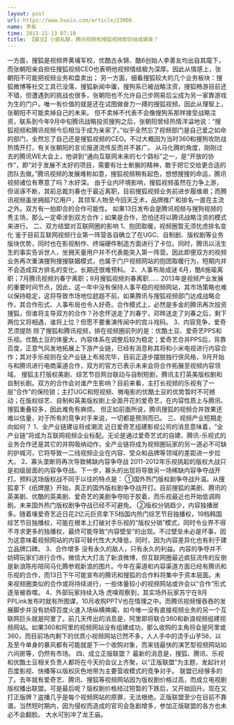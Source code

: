 ```yaml
---
layout: post
url: https://www.huxiu.com/article/23006
name: 李拓
time: 2013-11-13 07:10
title: 【娱见】小窗私聊，腾讯视频和搜狐视频即将结成姻亲？
---
```

一方面，搜狐是视频界黄埔军校，优酷古永锵、酷6创始人李善友均出自其麾下，而张朝阳亲自担任搜狐视频CEO也表明他视频情结极为深厚。因此从情感上，张朝阳不可能把视频业务和盘卖出； 另一方面，细看搜狐较大的几个业务板块：搜狐微博等社交工具已没落，搜狐新闻中庸，搜狗系已被战略注资，搜狐畅游目前还不错，但遭遇到的挑战也很多，张朝阳也不允许自己步网易后尘成为另一家靠游戏为生的门户。唯一有价值的就是还在试图做奋力一搏的搜狐视频。因此从理智上，张朝阳不可能卖掉自己的未来。 但不卖掉不代表不会像搜狗系那样接受战略注资，联系到今年9月中旬腾讯战略投资搜狗之后，张朝阳曾经热情洋溢地说：“搜狐视频和腾讯视频今后相当于成为亲家了。”似乎全然忘了视频部门是自己爱之如命的部门，全然忘了自己还是搜狐视频的CEO。不过大概因为当时360和搜狗攻防战热情开打，有关张朝阳的言论报道流传反而并不甚广。 从马化腾的角度，刚刚过去的腾讯WE大会上，他讲到“通向互联网未来的七个路标”之一，是“开放的协作”，即“对于发展不太好的项目，需要有壮士断腕的精神，敢于把它交给更合适的团队去做。”腾讯视频的发展难称如意，搜狐视频稍有起色，想想搜搜的命运，腾讯视频诸位有寒意了吗？水好深。 由于业内环境影响，搜狐视频虽然在力争上游，但谣诼不断，其前总裁刘春也于最近离职，目前搜狐视频业务前进步履维艰；而腾讯视频虽坐拥超7亿用户，其领军人物至今回天乏术，品牌推广和排名一直在主流之外。双方有一拍即合的合作可能性。 如果13日发布会是腾讯视频与搜狗视频的秀主场，那么一定牵涉到双方合作；如果是合作，恐怕还将以腾讯战略注资的模式来进行。 二、双方结盟对互联网圈的影响 1、抱团取暖，视频圈暂无须忧虑排名变化 鉴于目前互联网视频行业第一阵营各自确立了在UGC、自制剧、版权剧等业务版块优势，同时也在影视制作、终端硬件制造方面进行了卡位。同时，腾讯以活生生的事实告诉世人，坐拥天量用户并不代表能突入第一阵营。因此即便双方的视频业务再次重演搜狗搜搜联姻模式，也属于门户视频网站的抱团取暖行为，短期内并不会造成双方排名的变化，长期还很难预料。 2、人事布局成谜 6月，酷6施瑜离职；7月腾讯视频刘春宁离职；9月搜狐视频刘春离职…… 2013年是视频产业发展的重要时间节点，因此，这一年中没有保持人事平稳的视频网站，其市场策略也难以保持稳定，这将导致市场地位趑趄不前。如果腾讯与搜狐视频部门达成战略合作，其合作形式、人事布局也令人好奇。合作模式上，必然是多金的腾讯再次投资搜狐，但谁将主导双方的合作？孙忠怀送走了刘春宁，邓晔送走了刘春之后，剩下两位又将相遇，谁将上位？但愿不要重演传闻中的宫斗戏码。 3、内容竞争，爱奇艺须提防 除了搜狐和腾讯视频，排在视频圈前列的是：优酷土豆、爱奇艺PPS和乐视。优酷土豆的体量大，内容体系在调整后较为稳定；爱奇艺合并PPS后，背靠百度，正意气风发地拓展上下游产业链，已经有消息称其将和小米电视进行内容合作；其对手乐视则在全产业链上布局完毕，目前正逐步摆脱独行侠风格，9月开始与和腾讯进行电商渠道合作，双方的官方已表示未来会将合作拓展至视频内容领域。 搜狐主打版权美剧、综艺节目网台联动与自制短剧，腾讯主打英美版权剧和自制长剧。双方的合作会对谁产生影响？目前来看，主打长视频的乐视有了一层“合作”的保险锁；主打UGC和短视频、微电影的优酷土豆的优势暂时不可撼动；在版权综艺、自制和英美版权剧上全面开花的爱奇艺，在内容性质上与腾讯、搜狐重叠较多，因此难免有麻烦。 但正如前面所说，腾讯搜狐的视频合并效果还难以估量，对于所有的竞争对手来说，一切都是预测而已。 三、视频产业短期走向如何？ 1、全产业链建设将成潮流 近日爱奇艺组建影视公司的消息意味着，“全产业链”将成为互联网视频企业标配。无论是通过爱奇艺式的自建、腾讯-乐视式的业务合作还是其它的并购吸纳动作，全产业链将成为视频圈玩家的另一道必不可缺的护城河，它将导致一二线视频企业在内容、受众和品牌等领域的差距进一步拉大。 2、寡头垄断将再次导致稀缺内容争夺战 2011-2012年乐视挑起的版权大战只是初级层面的内容争夺战。下一步，寡头的出现将导致另一场稀缺内容争夺战开打。预料这场版权战不同于以往的特点是： ①国外热门版权剧争夺战升温。从搜狐拿下《纸牌屋》开始，真正的国外版权剧争夺战开打。目前搜狐的美剧、腾讯的英美剧、优酷的英美剧、爱奇艺的美剧争夺陷于胶着，而乐视最近也开始低调购剧。未来国外热门版权剧争夺战已经不可避免。 ②版权分销趋少，内容独播居多。随着壕爱奇艺近日花2亿元巨资拿下5档国内热门综艺节目独播权，19档韩国综艺节目独播权，可能在根本上打破对手乐视的“版权分销”模式，同时令业界不得不寻求更多的独播权，最终可能导致“内容壁垒”的出现。不过壁垒未必是坏事，因为这意味着视频网站的内容可替代性大大降低，同时，因为内容差异化也有利于建立品牌口碑。 3、合作增多 没有永久的敌人，只有永久的利益。内容的争夺并不妨碍玩家们进行合作。微信大大打击了新浪微博，但互联网圈最近疯狂流传的反倒是新浪陈彤陪同马化腾参观新浪的图片。今年在渠道和内容渠道方面已经有腾讯和乐视的合作，而13日下午可能宣布的腾讯和搜狐的合作料将集中于资本层面。未来视频圈类似的合作或将持续进行，一些体量较小的视频网站或许会以“合作”形式逐渐被吞噬。 4、外部玩家持续入场 虎嗅观察到，其实场外玩家苏宁在8月PPLink发布时就有所图谋，10月收购PPTV也在情理之中。而腾讯视频慢吞吞的发展脚步并没有妨碍百度火速入场纵横捭阖，如今唯一没有直接视频业务的另一个互联网巨头就是阿里了。前几天传出的消息是，阿里即将联合360和新浪视频组建视频网站。如果360和阿里的视频网站没有组建成功，那么收购的主角将会是阿里或360，而目前场内剩下的优质小视频网站已然不多，人人手中的烫手山芋56，以及至今单身的暴风都有可能就是下一个收购对象，而来钱最快的演艺型视频网站如六间房等，仍然有市场。 四、成立正版联盟？ 最新的消息是，搜狐、腾讯、乐视和优酷土豆相关负责人都将在今天的会议上齐聚，以“正版联盟”为主题，发起针对百度影视、快播等以版权灰色地带为主要营收模式的竞争对手。 联盟已经够多的了。去年就有爱奇艺、腾讯、搜狐等视频网站因为版权剧价格过高，而成立电视剧版权播出联盟。可是最后呢？版权剧价格经过短暂的下跌后，又开始回升。现在又打正版牌？盗播几乎是每个视频网站的原罪，无法根绝。正版联盟至少在目前不靠谱。当然短时期内，因为侵权而造成的官司会急剧增多，参加正版联盟的各方也未必不会翻脸。 大水可别冲了龙王庙。

